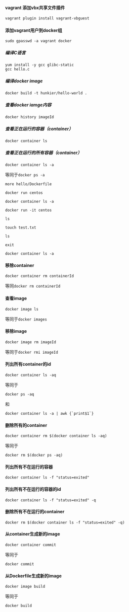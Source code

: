 #### vagrant 添加vbx共享文件插件

```bash
vagrant plugin install vagrant-vbguest
```



#### 添加vagrant用户到docker组
```shell
sudo gpasswd -a vagrant docker
```



##### 编译C语言
```shell
yum install -y gcc glibc-static
gcc hello.c
```



##### 编译docker image
```shell
docker build -t hunkier/hello-world . 
```



##### 查看docker iamge内容
```shell
docker history imageId
```



##### 查看正在运行的容器（container）
```shell
docker container ls
```


##### 查看正在运行的所有容器（container）
```shell
docker container ls -a 
```


等同于`docker ps -a`

```shell
more hello/Dockerfile

docker run centos

docker container ls -a 

docker run -it centos

ls

touch test.txt

ls 

exit

docker container ls -a
```



#### 移除container

```shell
docker container rm containerId
```


等同`docker rm containerId`

#### 查看image 
```shell
docker image ls
```


等同于`docker images`

#### 移除image
```shell
docker image rm imageId
```

等同于`docker rmi imageId`

#### 列出所有container的id

```shell
docker container ls -aq
```

等同于

```shell
docker ps -aq
```

和

```shell
docker container ls -a | awk {`print$1`}
```

#### 删除所有的container

```shell
docker container rm $(docker container ls -aq)
```

等同于

```shell
docker rm $(docker ps -aq)
```



#### 列出所有不在运行的容器

```shell
docker container ls -f "status=exited"
```

#### 列出所有不在运行的容器的id

```shell
docker container ls -f "status=exited" -q
```

#### 删除所有不在运行的container

```shell
docker rm $(docker container ls -f "status=exited" -q)
```



#### 从container生成新的image

```shell
docker container commit
```

等同于

```shell
docker commit
```

#### 从Dockerfile生成新的image

```shell
docker image build
```

等同于

```
docker build
```

